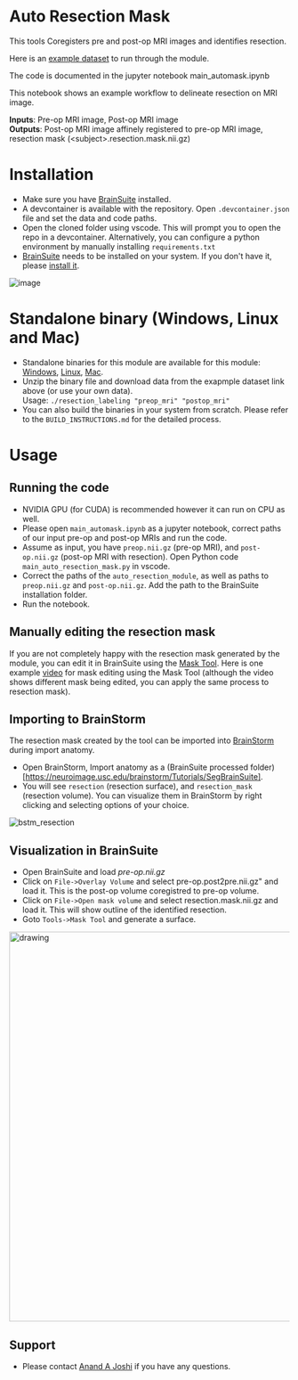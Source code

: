 # Auto Resection Mask

This tools Coregisters pre and post-op MRI images and identifies resection.

Here is an [example dataset](https://drive.google.com/drive/folders/1vuI-YwELv8ZMxgxF7ioWN9ceHjArwV91) to run through the module. 

The code is documented in the jupyter notebook main_automask.ipynb

This notebook shows an example workflow to delineate resection on MRI image.

**Inputs**: Pre-op MRI image, Post-op MRI image  
**Outputs**: Post-op MRI image affinely registered to pre-op MRI image, resection mask (\<subject\>.resection.mask.nii.gz)

# Installation
* Make sure you have [BrainSuite](https://brainsuite.org) installed. 
* A devcontainer is available with the repository. Open `.devcontainer.json` file and set the data and code paths.
* Open the cloned folder using vscode. This will prompt you to open the repo in a devcontainer. Alternatively, you can configure a python environment by manually installing `requirements.txt`
* [BrainSuite](HTTP://brainsuite.org) needs to be installed on your system. If you don't have it, please [install it](https://brainsuite.org/quickstart/installation).

![image](https://github.com/ajoshiusc/auto_resection_mask/assets/15238551/09d32830-3ae0-4eaa-935e-22e280905dc6)

# Standalone binary (Windows, Linux and Mac)
 - Standalone binaries for this module are available for this module: [Windows](https://neuroimage.usc.edu/bst/getupdate.php?d=bst_resection_labeling_win.zip), [Linux](https://neuroimage.usc.edu/bst/getupdate.php?d=bst_resection_labeling_linux.zip), [Mac](https://neuroimage.usc.edu/bst/getupdate.php?d=bst_resection_labeling_mac.zip).
 - Unzip the binary file and download data from the exapmple dataset link above (or use your own data). <br>
   Usage: `./resection_labeling "preop_mri" "postop_mri"`
 - You can also build the binaries in your system from scratch. Please refer to the `BUILD_INSTRUCTIONS.md` for the detailed process.


# Usage

## Running the code
* NVIDIA GPU (for CUDA) is recommended however it can run on CPU as well.
* Please open `main_automask.ipynb` as a jupyter notebook, correct paths of our input pre-op and post-op MRIs and run the code.
* Assume as input, you have `preop.nii.gz` (pre-op MRI), and `post-op.nii.gz` (post-op MRI with resection). Open Python code `main_auto_resection_mask.py` in vscode.
* Correct the paths of the `auto_resection_module`, as well as paths to `preop.nii.gz` and `post-op.nii.gz`. Add the path to the BrainSuite installation folder.
* Run the notebook.

## Manually editing the resection mask

If you are not completely happy with the resection mask generated by the module, you can edit it in BrainSuite using the [Mask Tool](https://brainsuite.org/delineation/roi/masking).
Here is one example [video](https://brainsuite.org/video-tutorials/mask-editing-tool/) for mask editing using the Mask Tool (although the video shows different mask being edited, you can apply the same process to resection mask).
  
## Importing to BrainStorm
The resection mask created by the tool can be imported into [BrainStorm](https://neuroimage.usc.edu/brainstorm/Introduction) during import anatomy.
* Open BrainStorm, Import anatomy as a (BrainSuite processed folder)[https://neuroimage.usc.edu/brainstorm/Tutorials/SegBrainSuite].
* You will see `resection` (resection surface), and `resection_mask` (resection volume). You can visualize them in BrainStorm by right clicking and selecting options of your choice. 

![bstm_resection](https://github.com/ajoshiusc/auto_resection_mask/assets/15238551/4b90cf7a-7ed5-4436-b0dc-b2c5fe7128d6)


## Visualization in BrainSuite
* Open BrainSuite and load *pre-op.nii.gz*
* Click on `File->Overlay Volume` and select pre-op.post2pre.nii.gz" and load it. This is the post-op volume coregistred to pre-op volume.
* Click on `File->Open mask volume` and select resection.mask.nii.gz and load it. This will show outline of the identified resection.
* Goto `Tools->Mask Tool` and generate a surface.

<!--- ![buite_resection](https://github.com/ajoshiusc/auto_resection_mask/assets/15238551/dc06a0b2-4ed6-4743-a738-48d51f55cf60) --->

<img src="https://github.com/ajoshiusc/auto_resection_mask/assets/15238551/dc06a0b2-4ed6-4743-a738-48d51f55cf60)" alt="drawing" width="700"/>


## Support
* Please contact [Anand A Joshi](ajoshi@usc.edu) if you have any questions.





